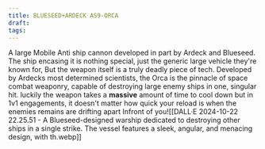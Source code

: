 ```yaml
---
title: BLUESEED+ARDECK AS9-ORCA
draft: 
tags:
---
```

A large Mobile Anti ship cannon developed in part by Ardeck and Blueseed. The ship encasing it is nothing special, just the generic large vehicle they're known for, But the weapon itself is a truly deadly piece of tech. Developed by Ardecks most determined scientists, the Orca is the pinnacle of space combat weaponry, capable of destroying large enemy ships in one, singular hit. luckily the weapon takes a **massive** amount of time to cool down but in 1v1 engagements, it doesn't matter how quick your reload is when the enemies remains are drifting apart Infront of you![[DALL·E 2024-10-22 22.25.51 - A Blueseed-designed warship dedicated to destroying other ships in a single strike. The vessel features a sleek, angular, and menacing design, with th.webp]]